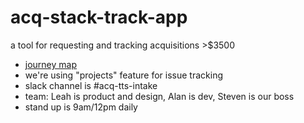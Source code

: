 # acq-stack-track-app
a tool for requesting and tracking acquisitions >$3500

* [journey map](https://docs.google.com/spreadsheets/d/1rRX4XlfVLRLJKiiyn5TvjDLAaOeiv8C2U5fh5O5HmvA/edit#gid=0)
* we're using "projects" feature for issue tracking
* slack channel is #acq-tts-intake
* team: Leah is product and design, Alan is dev, Steven is our boss
* stand up is 9am/12pm daily
